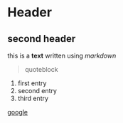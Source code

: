 # Header 
## second header
  

this is a **text** written using *markdown*
  
  > quoteblock
    
1. first entry 
2. second entry 
3. third entry 
  
  [google](https://www.google.com)

